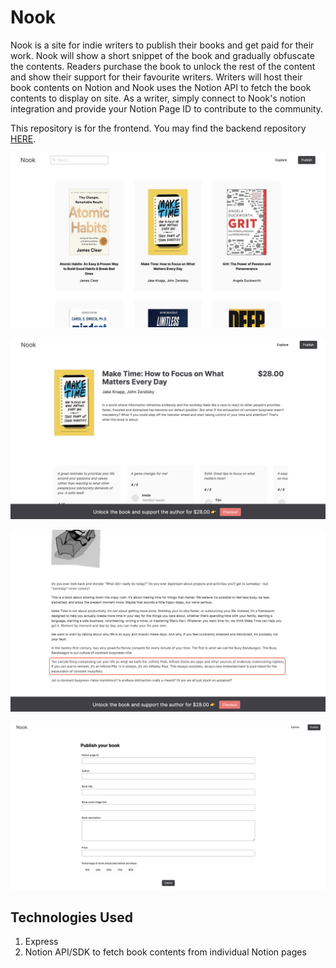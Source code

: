 # Nook

Nook is a site for indie writers to publish their books and get paid for their work. Nook will show a short snippet of the book and gradually obfuscate the contents. Readers purchase the book to unlock the rest of the content and show their support for their favourite writers. Writers will host their book contents on Notion and Nook uses the Notion API to fetch the book contents to display on site. As a writer, simply connect to Nook's notion integration and provide your Notion Page ID to contribute to the community.

This repository is for the frontend. You may find the backend repository [HERE](https://github.com/awhuiyun/nook-server).

<kbd>![Explore Page screenshot](images/ExplorePage.png) </kbd>

<kbd>![Book Details Page screenshot](images/BookDetailsPage.png)</kbd>

<kbd>![Example of obfuscation screenshot](images/ObfuscateExample.png)</kbd>

<kbd>![Publish page screenshot](images/PublishPage.png)</kbd>

## Technologies Used

1. Express
2. Notion API/SDK to fetch book contents from individual Notion pages

